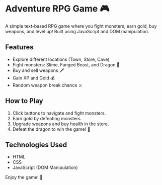 # Adventure RPG Game 🎮

A simple text-based RPG game where you fight monsters, earn gold, buy weapons, and level up! Built using JavaScript and DOM manipulation.

## Features
- Explore different locations (Town, Store, Cave)
- Fight monsters: Slime, Fanged Beast, and Dragon 🐉
- Buy and sell weapons 🗡️
- Gain XP and Gold 💰
- Random weapon break chance ⚔️

## How to Play
1. Click buttons to navigate and fight monsters.
2. Earn gold by defeating monsters.
3. Upgrade weapons and buy health in the store.
4. Defeat the dragon to win the game! 🎉

## Technologies Used
- HTML
- CSS
- JavaScript (DOM Manipulation)

Enjoy the game! 🚀
